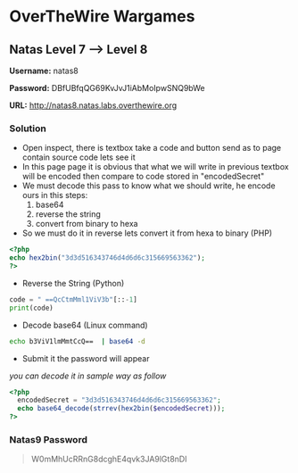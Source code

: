 # OverTheWire Wargames

## Natas Level 7 --> Level 8

**Username:** natas8

**Password:** DBfUBfqQG69KvJvJ1iAbMoIpwSNQ9bWe

**URL:**      http://natas8.natas.labs.overthewire.org

### Solution
* Open inspect, there is textbox take a code and button send as to page contain source code lets see it
* In this page page it is obvious that what we will write in previous textbox will be encoded then compare to code stored in "encodedSecret"
* We must decode this pass to know what we should write, he encode ours in this steps:
  1. base64
  2. reverse the string
  3. convert from binary to hexa
* So we must do it in reverse lets convert it from hexa to binary (PHP)
```php
<?php
echo hex2bin("3d3d516343746d4d6d6c315669563362");
?>
```
* Reverse the String (Python)
```python
code = " ==QcCtmMml1ViV3b"[::-1]
print(code)
```
* Decode base64 (Linux command)
```bash
echo b3ViV1lmMmtCcQ==  | base64 -d
```
* Submit it the password will appear


*you can decode it in sample way as follow*
```php
<?php
  encodedSecret = "3d3d516343746d4d6d6c315669563362";
  echo base64_decode(strrev(hex2bin($encodedSecret)));
?>
```

### Natas9 Password
> W0mMhUcRRnG8dcghE4qvk3JA9lGt8nDl

